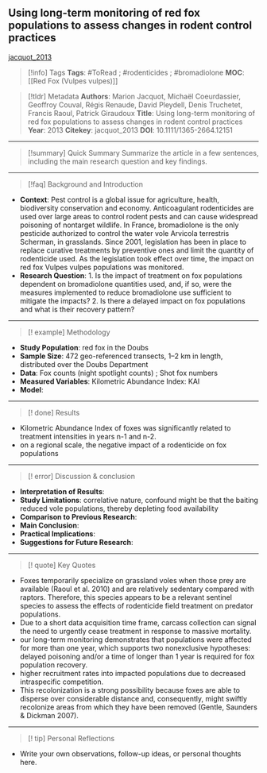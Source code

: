 ## Using long-term monitoring of red fox populations to assess changes in rodent control practices
[jacquot_2013](zotero://select/items/@jacquot_2013)

>[!info] Tags
>**Tags**: #ToRead ; #rodenticides ; #bromadiolone
>**MOC**: [[Red Fox (Vulpes vulpes)]]

>[!tldr] Metadata
>**Authors**: Marion Jacquot, Michaël Coeurdassier, Geoffroy Couval, Régis Renaude, David Pleydell, Denis Truchetet, Francis Raoul, Patrick Giraudoux
>**Title**: Using long-term monitoring of red fox populations to assess changes in rodent control practices
>**Year**: 2013
>**Citekey**: jacquot_2013
>**DOI**: 10.1111/1365-2664.12151

---
> [!summary] Quick Summary
> Summarize the article in a few sentences, including the main research question and key findings.

---

> [!faq] Background and Introduction
- **Context**:  Pest control is a global issue for agriculture, health, biodiversity conservation and economy. Anticoagulant rodenticides are used over large areas to control rodent pests and can cause widespread poisoning of nontarget wildlife. In France, bromadiolone is the only pesticide authorized to control the water vole Arvicola terrestris Scherman, in grasslands. Since 2001, legislation has been in place to replace curative treatments by preventive ones and limit the quantity of rodenticide used. As the legislation took effect over time, the impact on red fox Vulpes vulpes populations was monitored.
- **Research Question**:  1. Is the impact of treatment on fox populations dependent on bromadiolone quantities used, and, if so, were the measures implemented to reduce bromadiolone use sufficient to mitigate the impacts? 2. Is there a delayed impact on fox populations and what is their recovery pattern?

---

> [! example] Methodology
- **Study Population**:  red fox in the Doubs
- **Sample Size**:  472 geo-referenced transects, 1–2 km in length, distributed over the Doubs Department
- **Data**:  Fox counts (night spotlight counts) ; Shot fox numbers
- **Measured Variables**:  Kilometric Abundance Index: KAI
- **Model**:
---

> [! done] Results
- Kilometric Abundance Index of foxes was significantly related to treatment intensities in years n-1 and n-2.
- on a regional scale, the negative impact of a rodenticide on fox populations

---

> [! error] Discussion & conclusion
- **Interpretation of Results**:  
- **Study Limitations**:  correlative nature, confound might be that the baiting reduced vole populations, thereby depleting food availability
- **Comparison to Previous Research**:  
- **Main Conclusion**:  
- **Practical Implications**:  
- **Suggestions for Future Research**:  

---

> [! quote] Key Quotes
- Foxes temporarily specialize on grassland voles when those prey are available (Raoul et al. 2010) and are relatively sedentary compared with raptors. Therefore, this species appears to be a relevant sentinel species to assess the effects of rodenticide field treatment on predator populations.
- Due to a short data acquisition time frame, carcass collection can signal the need to urgently cease treatment in response to massive mortality.
- our long-term monitoring demonstrates that populations were affected for more than one year, which supports two nonexclusive hypotheses: delayed poisoning and/or a time of longer than 1 year is required for fox population recovery.
- higher recruitment rates into impacted populations due to decreased intraspecific competition.
- This recolonization is a strong possibility because foxes are able to disperse over considerable distance and, consequently, might swiftly recolonize areas from which they have been removed (Gentle, Saunders & Dickman 2007).

---

> [! tip] Personal Reflections
- Write your own observations, follow-up ideas, or personal thoughts here.

